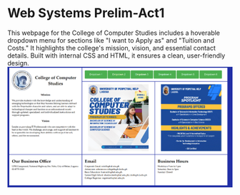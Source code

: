 # Web Systems Prelim-Act1

This webpage for the College of Computer Studies includes a hoverable dropdown menu for sections like "I want to Apply as" and "Tuition and Costs." It highlights the college's mission, vision, and essential contact details. Built with internal CSS and HTML, it ensures a clean, user-friendly design.
![image alt](https://github.com/Yuroki31/WebSystems_Prelim-Act1/blob/d498cd7e22eade1a74b05cf9a2d81d05ca1e36ca/scrnshot1.png)
